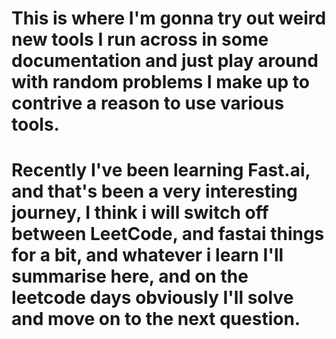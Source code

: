 # This is where I'm gonna try out weird new tools I run across in some documentation and just play around with random problems I make up to contrive a reason to use various tools.

# Recently I've been learning Fast.ai, and that's been a very interesting journey, I think i will switch off between LeetCode, and fastai things for a bit, and whatever i learn I'll summarise here, and on the leetcode days obviously I'll solve and move on to the next question.